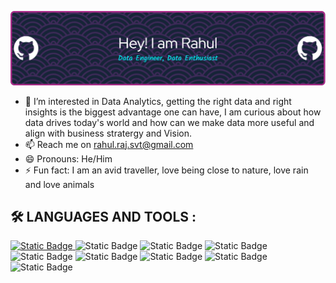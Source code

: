 ![Header](./github-header-image.png)
- 👀 I’m interested in Data Analytics, getting the right data and right insights is the biggest advantage one can have, I am curious about how data drives today's world and how can we make data more useful and align with business stratergy and Vision.
- 📫 Reach me on rahul.raj.svt@gmail.com
- 😄 Pronouns: He/Him
- ⚡ Fun fact: I am an avid traveller, love being close to nature, love rain and love animals
<!---
RahulRajSvt/RahulRajSvt is a ✨ special ✨ repository because its `README.md` (this file) appears on your GitHub profile.
You can click the Preview link to take a look at your changes.
--->

## :hammer_and_wrench: LANGUAGES AND TOOLS :

<div>
  <a href="https://www.python.org/">
    <img alt="Static Badge" src="https://img.shields.io/badge/PySpark-as?style=plastic&logo=Apache%20Spark&logoColor=pink&labelColor=e&color=blue">
  </a><a> <img alt="Static Badge" src="https://img.shields.io/badge/PostgreSQL-as?style=plastic&logo=PostgreSQL&logoColor=pink&labelColor=e&color=blue"> </a>
  <a><img alt="Static Badge" src="https://img.shields.io/badge/Python-as?style=plastic&logo=Python&logoColor=pink&labelColor=e&color=blue"></a>
  <img alt="Static Badge" src="https://img.shields.io/badge/Tableau-as?style=plastic&logo=Tableau&logoColor=pink&labelColor=e&color=blue">
  <img alt="Static Badge" src="https://img.shields.io/badge/PowerBI-as?style=plastic&logo=PowerBI&logoColor=pink&labelColor=e&color=blue">
  <img alt="Static Badge" src="https://img.shields.io/badge/Excel-as?style=plastic&logo=Microsoft%20Excel&logoColor=pink&labelColor=e&color=blue">
  <img alt="Static Badge" src="https://img.shields.io/badge/Pandas-as?style=plastic&logo=Pandas&logoColor=pink&labelColor=e&color=blue">
  <img alt="Static Badge" src="https://img.shields.io/badge/Numpy-as?style=plastic&logo=Numpy&logoColor=pink&labelColor=e&color=blue">
  <img alt="Static Badge" src="https://img.shields.io/badge/Jupyter%20Notebook-as?style=plastic&logo=Jupyter&logoColor=pink&labelColor=e&color=blue">



  





</div>

